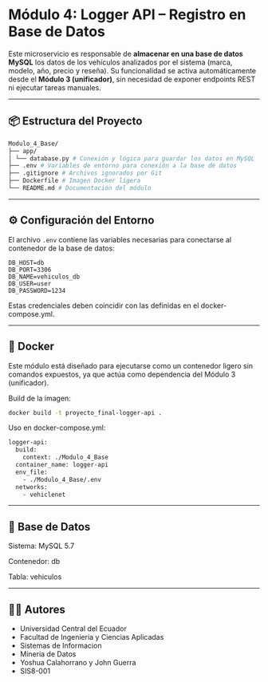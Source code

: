 # Módulo 4: Logger API – Registro en Base de Datos

Este microservicio es responsable de **almacenar en una base de datos MySQL** los datos de los vehículos analizados por el sistema (marca, modelo, año, precio y reseña). Su funcionalidad se activa automáticamente desde el **Módulo 3 (unificador)**, sin necesidad de exponer endpoints REST ni ejecutar tareas manuales.

---

## 📦 Estructura del Proyecto

```bash
Modulo_4_Base/
├── app/
│ └── database.py # Conexión y lógica para guardar los datos en MySQL
├── .env # Variables de entorno para conexión a la base de datos
├── .gitignore # Archivos ignorados por Git
├── Dockerfile # Imagen Docker ligera
└── README.md # Documentación del módulo
```

---

## ⚙️ Configuración del Entorno

El archivo `.env` contiene las variables necesarias para conectarse al contenedor de la base de datos:

```env
DB_HOST=db
DB_PORT=3306
DB_NAME=vehiculos_db
DB_USER=user
DB_PASSWORD=1234
```

Estas credenciales deben coincidir con las definidas en el docker-compose.yml.

---

## 🐳 Docker
Este módulo está diseñado para ejecutarse como un contenedor ligero sin comandos expuestos, ya que actúa como dependencia del Módulo 3 (unificador).

Build de la imagen:
```bash
docker build -t proyecto_final-logger-api .
```

Uso en docker-compose.yml:
```bash
logger-api:
  build:
    context: ./Modulo_4_Base
  container_name: logger-api
  env_file:
    - ./Modulo_4_Base/.env
  networks:
    - vehiclenet
```

---

## 💾 Base de Datos
Sistema: MySQL 5.7

Contenedor: db

Tabla: vehiculos

---

## 🧑‍💻 Autores
- Universidad Central del Ecuador
- Facultad de Ingenieria y Ciencias Aplicadas
- Sistemas de Informacion
- Mineria de Datos
- Yoshua Calahorrano y John Guerra
- SIS8-001
